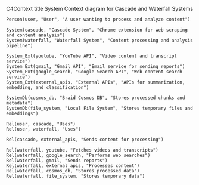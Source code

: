C4Context
    title System Context diagram for Cascade and Waterfall Systems

    Person(user, "User", "A user wanting to process and analyze content")
    
    System(cascade, "Cascade System", "Chrome extension for web scraping and content analysis")
    System(waterfall, "Waterfall System", "Content processing and analysis pipeline")
    
    System_Ext(youtube, "YouTube API", "Video content and transcript service")
    System_Ext(gmail, "Gmail API", "Email service for sending reports")
    System_Ext(google_search, "Google Search API", "Web content search service")
    System_Ext(external_apis, "External APIs", "APIs for summarization, embedding, and classification")
    
    SystemDb(cosmos_db, "Braid Cosmos DB", "Stores processed chunks and metadata")
    SystemDb(file_system, "Local File System", "Stores temporary files and embeddings")

    Rel(user, cascade, "Uses")
    Rel(user, waterfall, "Uses")
    
    Rel(cascade, external_apis, "Sends content for processing")
    
    Rel(waterfall, youtube, "Fetches videos and transcripts")
    Rel(waterfall, google_search, "Performs web searches")
    Rel(waterfall, gmail, "Sends reports")
    Rel(waterfall, external_apis, "Processes content")
    Rel(waterfall, cosmos_db, "Stores processed data")
    Rel(waterfall, file_system, "Stores temporary data")
